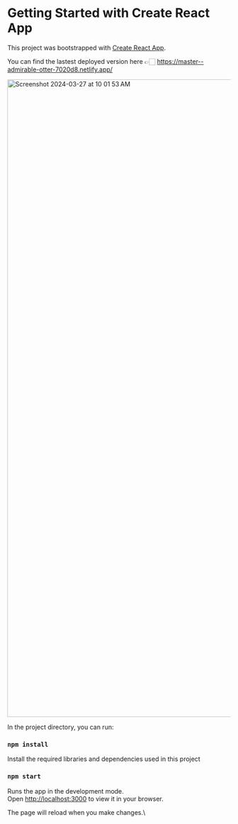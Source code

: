 # Getting Started with Create React App

This project was bootstrapped with [Create React App](https://github.com/facebook/create-react-app).

You can find the lastest deployed version here 👉🏻
https://master--admirable-otter-7020d8.netlify.app/

<img width="1440" alt="Screenshot 2024-03-27 at 10 01 53 AM" src="https://github.com/bhavyaverma08/wordle-clone/assets/47973653/8a5aac25-2de9-4dbf-bbf5-12bf4c953bba">


In the project directory, you can run:

### `npm install`

Install the required libraries and dependencies used in this project

### `npm start`

Runs the app in the development mode.\
Open [http://localhost:3000](http://localhost:3000) to view it in your browser.

The page will reload when you make changes.\


